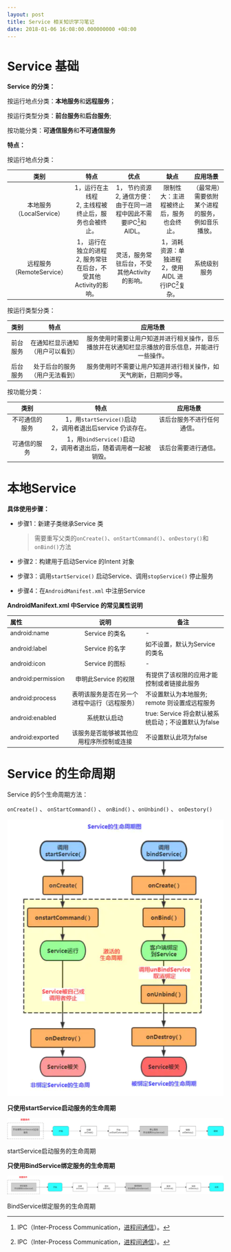 ```yaml
---
layout: post
title: Service 相关知识学习笔记
date: 2018-01-06 16:08:00.000000000 +08:00
---
```




# Service 基础

**Service 的分类：**

按运行地点分类：**本地服务**和**远程服务**；

按运行类型分类：**前台服务**和**后台服务**;

按功能分类：**可通信服务**和**不可通信服务**

**特点：**

按运行地点分类：

|           类别            |                             特点                             |                             优点                             |                           缺点                           |                     应用场景                     |
| :-----------------------: | :----------------------------------------------------------: | :----------------------------------------------------------: | :------------------------------------------------------: | :----------------------------------------------: |
| 本地服务（LocalService）  |    1，运行在主线程<br>2, 主线程被终止后，服务也会被终止。    | 1， 节约资源<br>2, 通信方便：由于在同一进程中因此不需要IPC[^IPC]和AIDL。 |         限制性大：主进程被终止后，服务也会终止。         | （最常用）需要依附某个进程的服务，例如音乐播放。 |
| 远程服务（RemoteService） | 1， 运行在独立的进程<br>2, 服务常驻在后台，不受其他Activity的影响。 |        灵活，服务常驻后台，不受其他Activity 的影响。         | 1，消耗资源：单独进程<br>2，使用AIDL 进行IPC[^IPC]复杂。 |                   系统级别服务                   |

[^IPC]: IPC（Inter-Process Communication，[进程间通信](https://baike.baidu.com/item/进程间通信/1235923)）。

按运行类型分类：

|   类别   |               特点               |                           应用场景                           |
| :------: | :------------------------------: | :----------------------------------------------------------: |
| 前台服务 | 在通知栏显示通知（用户可以看到） | 服务使用时需要让用户知道并进行相关操作，音乐播放并在状通知栏显示播放的音乐信息，并能进行一些操作。 |
| 后台服务 |  处于后台的服务（用户无法看到）  | 服务使用时不需要让用户知道并进行相关操作，如天气刷新，日期同步等。 |

按功能分类：

|      类别      |                             特点                             |          应用场景          |
| :------------: | :----------------------------------------------------------: | :------------------------: |
| 不可通信的服务 | 1，用`startService()`启动<br>2，调用者退出后service 仍谈存在。 | 该后台服务不进行任何通信。 |
|  可通信的服务  | 1，用`bindService()`启动<br>2，调用者退出后，随着调用者一起被销毁。 |    该后台需要进行通信。    |



# 本地Service

**具体使用步骤：**

* 步骤1：新建子类继承Service 类

  > 需要重写父类的`onCreate()`、`onStartCommand()`、`onDestory()`和`onBind()`方法

* 步骤2：构建用于启动Service 的Intent 对象
* 步骤3：调用`startService()` 启动Service、调用`stopService()` 停止服务
* 步骤4：在`AndroidManifest.xml` 中注册Service

**AndroidManifext.xml 中Service 的常见属性说明**

| 属性               |                     说明                     | 备注                                                |
| :----------------- | :------------------------------------------: | --------------------------------------------------- |
| android:name       |                Service 的类名                | -                                                   |
| android:label      |                Service 的名字                | 如不设置，默认为Service 的类名                      |
| android:icon       |                Service 的图标                | -                                                   |
| android:permission |             申明此Service 的权限             | 有提供了该权限的应用才能控制或者链接此服务          |
| android:process    | 表明该服务是否在另一个进程中运行（远程服务） | 不设置默认为本地服务; remote 则设置成远程服务       |
| android:enabled    |                 系统默认启动                 | true: Service 将会默认被系统启动；不设置默认为false |
| android:exported   |   该服务是否能够被其他应用程序所控制或连接   | 不设置默认此项为false                               |



# Service 的生命周期

Service 的5个生命周期方法：

`onCreate()` 、 `onStartCommand()` 、 `onBind()` 、`onUnbind()` 、 `onDestory()`

![Service 生命周期图示](https://github.com/XXXXJL/xxxxjl.github.io/raw/master/assets/blog_images/2019-01/2019010508.png?raw=true "Service 生命周期")

**只使用startService启动服务的生命周期**

![image](https://github.com/XXXXJL/xxxxjl.github.io/raw/master/assets/blog_images/2019-01/2019010509.webp?raw=true)

startService启动服务的生命周期

**只使用BindService绑定服务的生命周期**

![image](https://github.com/XXXXJL/xxxxjl.github.io/raw/master/assets/blog_images/2019-01/2019010510.webp?raw=true)

BindService绑定服务的生命周期